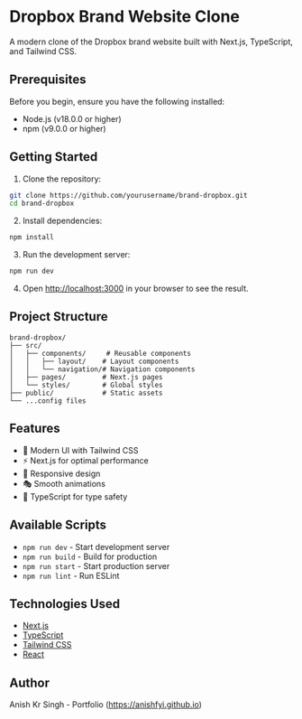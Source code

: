 # Dropbox Brand Website Clone

A modern clone of the Dropbox brand website built with Next.js, TypeScript, and Tailwind CSS.

## Prerequisites

Before you begin, ensure you have the following installed:
- Node.js (v18.0.0 or higher)
- npm (v9.0.0 or higher)

## Getting Started

1. Clone the repository:
```bash
git clone https://github.com/yourusername/brand-dropbox.git
cd brand-dropbox
```

2. Install dependencies:
```bash
npm install
```

3. Run the development server:
```bash
npm run dev
```

4. Open [http://localhost:3000](http://localhost:3000) in your browser to see the result.

## Project Structure

```
brand-dropbox/
├── src/
│   ├── components/     # Reusable components
│   │   ├── layout/    # Layout components
│   │   └── navigation/# Navigation components
│   ├── pages/         # Next.js pages
│   └── styles/        # Global styles
├── public/            # Static assets
└── ...config files
```

## Features

- 🎨 Modern UI with Tailwind CSS
- ⚡ Next.js for optimal performance
- 📱 Responsive design
- 🎭 Smooth animations
- 🎯 TypeScript for type safety

## Available Scripts

- `npm run dev` - Start development server
- `npm run build` - Build for production
- `npm run start` - Start production server
- `npm run lint` - Run ESLint

## Technologies Used

- [Next.js](https://nextjs.org/)
- [TypeScript](https://www.typescriptlang.org/)
- [Tailwind CSS](https://tailwindcss.com/)
- [React](https://reactjs.org/)

## Author

Anish Kr Singh - Portfolio (https://anishfyi.github.io)